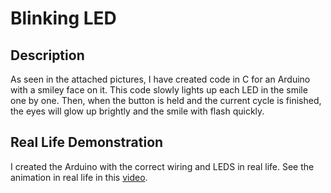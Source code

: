 # Blinking LED

## Description 
As seen in the attached pictures, I have created code in C for an Arduino with a smiley face on it. 
This code slowly lights up each LED in the smile one by one. 
Then, when the button is held and the current cycle is finished, the eyes will glow up brightly and the smile with flash quickly. 

## Real Life Demonstration
I created the Arduino with the correct wiring and LEDS in real life. See the animation in real life in this [video](https://drive.google.com/file/d/1X6vLUUB7FkJrXhP2fqF6Jq6z42d0dJv-/view?usp=sharing). 

